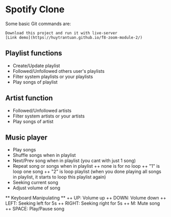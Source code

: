 # Spotify Clone

Some basic Git commands are:

```
Download this project and run it with live-server
[Link demo](https://huytrantuan.github.io/f8-zoom-module-2/)
```

## Playlist functions

- Create/Update playlist
- Followed/Unfollowed others user's playlists
- Filter system playlists or your playlists
- Play songs of playlist

## Artist function

- Followed/Unfollowed artists
- Filter system artists or your artists
- Play songs of artist

## Music player

- Play songs
- Shuffle songs when in playlist
- Next/Prev song when in playlist (you cant with just 1 song)
- Repeat song or songs when in playlist
  ++ none is for no loop
  ++ "1" is loop one song
  ++ "2" is loop playlist (when you done playing all songs in playlist, it starts to loop this playlist again)
- Seeking current song
- Adjust volume of song

** Keyboard Manipulating **
++ UP: Volume up
++ DOWN: Volume down
++ LEFT: Seeking left for 5s
++ RIGHT: Seeking right for 5s
++ M: Mute song
++ SPACE: Play/Pause song
